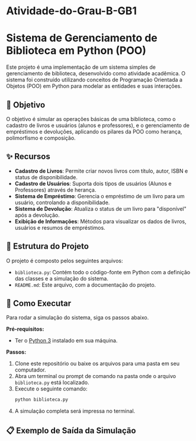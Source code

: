 # Atividade-do-Grau-B-GB1
# Sistema de Gerenciamento de Biblioteca em Python (POO)

Este projeto é uma implementação de um sistema simples de gerenciamento de biblioteca, desenvolvido como atividade acadêmica. O sistema foi construído utilizando conceitos de Programação Orientada a Objetos (POO) em Python para modelar as entidades e suas interações.

## 🎯 Objetivo

O objetivo é simular as operações básicas de uma biblioteca, como o cadastro de livros e usuários (alunos e professores), e o gerenciamento de empréstimos e devoluções, aplicando os pilares da POO como herança, polimorfismo e composição.

## ✨ Recursos

- **Cadastro de Livros**: Permite criar novos livros com título, autor, ISBN e status de disponibilidade.
- **Cadastro de Usuários**: Suporta dois tipos de usuários (Alunos e Professores) através de herança.
- **Sistema de Empréstimo**: Gerencia o empréstimo de um livro para um usuário, controlando a disponibilidade.
- **Sistema de Devolução**: Atualiza o status de um livro para "disponível" após a devolução.
- **Exibição de Informações**: Métodos para visualizar os dados de livros, usuários e resumos de empréstimos.

## 📂 Estrutura do Projeto

O projeto é composto pelos seguintes arquivos:

- `biblioteca.py`: Contém todo o código-fonte em Python com a definição das classes e a simulação do sistema.
- `README.md`: Este arquivo, com a documentação do projeto.

## 🚀 Como Executar

Para rodar a simulação do sistema, siga os passos abaixo.

**Pré-requisitos:**
- Ter o [Python 3](https://www.python.org/downloads/) instalado em sua máquina.

**Passos:**
1.  Clone este repositório ou baixe os arquivos para uma pasta em seu computador.
2.  Abra um terminal ou prompt de comando na pasta onde o arquivo `biblioteca.py` está localizado.
3.  Execute o seguinte comando:
    ```bash
    python biblioteca.py
    ```
4.  A simulação completa será impressa no terminal.

## 📋 Exemplo de Saída da Simulação
